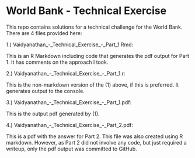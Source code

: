 # World Bank - Technical Exercise

This repo contains solutions for a technical challenge for the World Bank. There are 4 files provided here:

1.)	Vaidyanathan_-\_Technical_Exercise_-\_Part_1.Rmd: 

This is an R Markdown including code that generates the pdf output for Part 1. It has comments on the approach I took.

2.)	Vaidyanathan_-\_Technical_Exercise_-\_Part_1.r:

This is the non-markdown version of the (1) above, if this is preferred. It generates output to the console.

3.)	Vaidyanathan_-\_Technical_Exercise_-\_Part_1.pdf:

This is the output pdf generated by (1).

4.)	Vaidyanathan_-\_Technical_Exercise_-\_Part_2.pdf:

This is a pdf with the answer for Part 2. This file was also created using R markdown. However, as Part 2 did not involve any code, but just required a writeup, only the pdf output was committed to GitHub.
